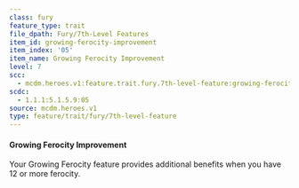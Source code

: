 ```yaml
---
class: fury
feature_type: trait
file_dpath: Fury/7th-Level Features
item_id: growing-ferocity-improvement
item_index: '05'
item_name: Growing Ferocity Improvement
level: 7
scc:
  - mcdm.heroes.v1:feature.trait.fury.7th-level-feature:growing-ferocity-improvement
scdc:
  - 1.1.1:5.1.5.9:05
source: mcdm.heroes.v1
type: feature/trait/fury/7th-level-feature
---
```


#### Growing Ferocity Improvement

Your Growing Ferocity feature provides additional benefits when you have 12 or more ferocity.
